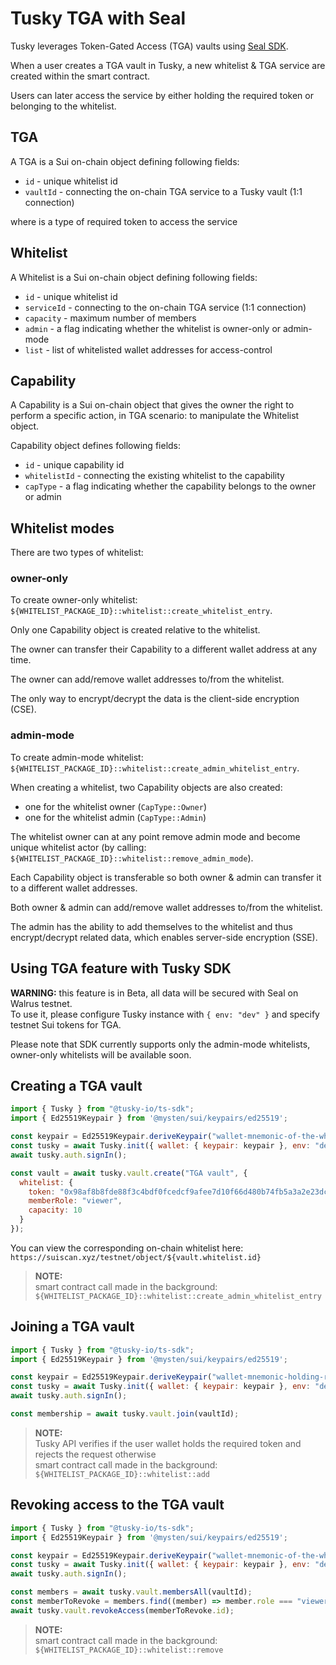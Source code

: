 # Tusky TGA with Seal

Tusky leverages Token-Gated Access (TGA) vaults using [Seal SDK](https://github.com/MystenLabs/seal).

When a user creates a TGA vault in Tusky, a new whitelist & TGA service are created within the smart contract.

Users can later access the service by either holding the required token or belonging to the whitelist.

## TGA

A TGA<T> is a Sui on-chain object defining following fields:

- `id` - unique whitelist id
- `vaultId` - connecting the on-chain TGA service to a Tusky vault (1:1 connection)

where <T> is a type of required token to access the service

## Whitelist

A Whitelist is a Sui on-chain object defining following fields:

- `id` - unique whitelist id
- `serviceId` - connecting to the on-chain TGA service (1:1 connection)
- `capacity` - maximum number of members
- `admin` - a flag indicating whether the whitelist is owner-only or admin-mode
- `list` - list of whitelisted wallet addresses for access-control

## Capability

A Capability is a Sui on-chain object that gives the owner the right to perform a specific action, in TGA scenario: to manipulate the Whitelist object.

Capability object defines following fields:

- `id` - unique capability id
- `whitelistId` - connecting the existing whitelist to the capability
- `capType` - a flag indicating whether the capability belongs to the owner or admin

## Whitelist modes

There are two types of whitelist:

### owner-only

To create owner-only whitelist: `${WHITELIST_PACKAGE_ID}::whitelist::create_whitelist_entry`.

Only one Capability object is created relative to the whitelist.

The owner can transfer their Capability to a different wallet address at any time.

The owner can add/remove wallet addresses to/from the whitelist.

The only way to encrypt/decrypt the data is the client-side encryption (CSE).

### admin-mode

To create admin-mode whitelist: `${WHITELIST_PACKAGE_ID}::whitelist::create_admin_whitelist_entry`.

When creating a whitelist, two Capability objects are also created:
- one for the whitelist owner (`CapType::Owner`)
- one for the whitelist admin (`CapType::Admin`)

The whitelist owner can at any point remove admin mode and become unique whitelist actor (by calling: `${WHITELIST_PACKAGE_ID}::whitelist::remove_admin_mode`).

Each Capability object is transferable so both owner & admin can transfer it to a different wallet addresses.

Both owner & admin can add/remove wallet addresses to/from the whitelist.

The admin has the ability to add themselves to the whitelist and thus encrypt/decrypt related data, which enables server-side encryption (SSE).

## Using TGA feature with Tusky SDK

**WARNING:** this feature is in Beta, all data will be secured with Seal on Walrus testnet.\
To use it, please configure Tusky instance with `{ env: "dev" }` and specify testnet Sui tokens for TGA.

Please note that SDK currently supports only the admin-mode whitelists, owner-only whitelists will be available soon.

## Creating a TGA vault

```js
import { Tusky } from "@tusky-io/ts-sdk";
import { Ed25519Keypair } from '@mysten/sui/keypairs/ed25519';

const keypair = Ed25519Keypair.deriveKeypair("wallet-mnemonic-of-the-whitelist-owner");
const tusky = await Tusky.init({ wallet: { keypair: keypair }, env: "dev" });
await tusky.auth.signIn();

const vault = await tusky.vault.create("TGA vault", { 
  whitelist: { 
    token: "0x98af8b8fde88f3c4bdf0fcedcf9afee7d10f66d480b74fb5a3a2e23dc7f5a564::airdrop::WALAirdrop",
    memberRole: "viewer", 
    capacity: 10 
  } 
});
```

You can view the corresponding on-chain whitelist here: `https://suiscan.xyz/testnet/object/${vault.whitelist.id}`

> **NOTE:** \
> smart contract call made in the background: `${WHITELIST_PACKAGE_ID}::whitelist::create_admin_whitelist_entry`


## Joining a TGA vault

```js
import { Tusky } from "@tusky-io/ts-sdk";
import { Ed25519Keypair } from '@mysten/sui/keypairs/ed25519';

const keypair = Ed25519Keypair.deriveKeypair("wallet-mnemonic-holding-required-token");
const tusky = await Tusky.init({ wallet: { keypair: keypair }, env: "dev" });
await tusky.auth.signIn();

const membership = await tusky.vault.join(vaultId);
```

> **NOTE:** \
> Tusky API verifies if the user wallet holds the required token and rejects the request otherwise \
> smart contract call made in the background: `${WHITELIST_PACKAGE_ID}::whitelist::add`


## Revoking access to the TGA vault

```js
import { Tusky } from "@tusky-io/ts-sdk";
import { Ed25519Keypair } from '@mysten/sui/keypairs/ed25519';

const keypair = Ed25519Keypair.deriveKeypair("wallet-mnemonic-of-the-whitelist-owner");
const tusky = await Tusky.init({ wallet: { keypair: keypair }, env: "dev" });
await tusky.auth.signIn();

const members = await tusky.vault.membersAll(vaultId);
const memberToRevoke = members.find((member) => member.role === "viewer");
await tusky.vault.revokeAccess(memberToRevoke.id);
```

> **NOTE:** \
> smart contract call made in the background: `${WHITELIST_PACKAGE_ID}::whitelist::remove`